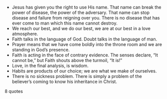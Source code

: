  - Jesus has given you the right to use His name. That name can break the power of disease, the power of the adversary. That name can stop disease and failure from reigning over you. There is no disease that has ever come to man which this name cannot destroy.
 - We reach our best, and we do our best, we are at our best in a love atmosphere.
 - Faith talks in the language of God. Doubt talks in the language of man.
 - Prayer means that we have come boldly into the throne room and we are standing in God’s presence.
 - Faith is acting in the face of contrary evidence. The senses declare, “It cannot be,” but Faith shouts above the turmoil, “It is!”
 - Love, in the final analysis, is wisdom.
 - Habits are products of our choice; we are what we make of ourselves.
 - There is no sickness problem. There is simply a problem of the believer’s coming to know his inheritance in Christ.

8 quotes